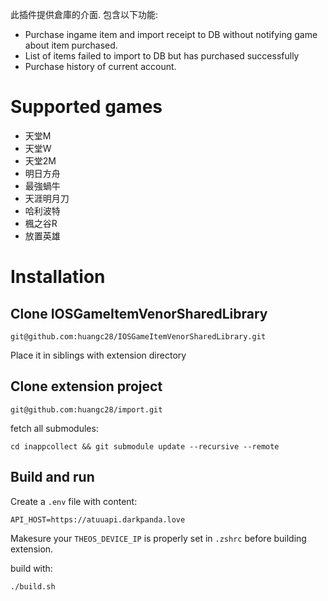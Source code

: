 此插件提供倉庫的介面. 包含以下功能:

- Purchase ingame item and import receipt to DB without notifying game about item purchased.
- List of items failed to import to DB but has purchased successfully
- Purchase history of current account.
# Supported games

- 天堂M
- 天堂W
- 天堂2M
- 明日方舟
- 最強蝸牛
- 天涯明月刀
- 哈利波特
- 楓之谷R
- 放置英雄

# Installation

## Clone IOSGameItemVenorSharedLibrary

```
git@github.com:huangc28/IOSGameItemVenorSharedLibrary.git
```

Place it in siblings with extension directory 

## Clone extension project

```
git@github.com:huangc28/import.git 
```

fetch all submodules:

```
cd inappcollect && git submodule update --recursive --remote
```

## Build and run 

Create a `.env` file with content:


```
API_HOST=https://atuuapi.darkpanda.love
```

Makesure your `THEOS_DEVICE_IP` is properly set in `.zshrc`  before building extension.

build with:

```
./build.sh
```